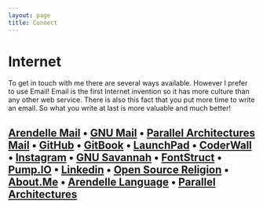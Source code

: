 ```yaml
---
layout: page
title: Connect
---
```


# Internet
To get in touch with me there are several ways available. However I prefer to use Email! Email is the first Internet invention so it has more culture than any other web service. There is also this fact that you put more time to write an email. So what you write at last is more valuable and much better!<br>

## [Arendelle Mail](mailto:k@arendelle.org) • [GNU Mail](mailto:kary@gnu.org) • [Parallel Architectures Mail](mailto:kary@thepa.mx) • [GitHub](http://github.com/pmkary) • [GitBook](https://www.gitbook.io/@kary) • [LaunchPad](https://launchpad.net/~pmkary) • [CoderWall](https://coderwall.com/pmkary) • [Instagram](http://http://instagram.com/pmkary) • [GNU Savannah](http://savannah.gnu.org/users/kary) • [FontStruct](http://fontstruct.com/fontstructors/pmkary) • [Pump.IO](https://hotpump.net/pmkary) • [Linkedin](https://www.linkedin.com/profile/view?id=367983731&trk=nav_responsive_tab_profile_pic) • [Open Source Religion](www.opensourcereligion.net/profile/PouyaKary?xg_source=activity) • [About.Me](http://about.me/pmkary) • [Arendelle Language](http://arendelle.org) • [Parallel Architectures](http://thepa.mx)
